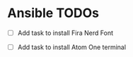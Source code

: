 # Ansible TODOs

- [ ] Add task to install Fira Nerd Font
- [ ] Add task to install Atom One terminal

